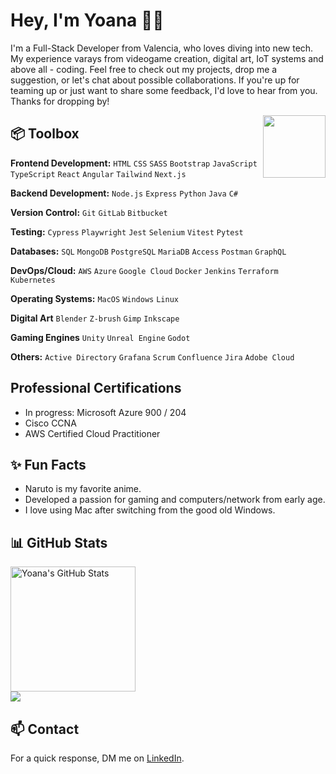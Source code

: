 # Hey, I'm Yoana 👋🏽

I'm a Full-Stack Developer from Valencia, who loves diving into new tech. My experience varays from videogame creation, digital art, IoT systems and above all - coding. Feel free to check out my projects, drop me a suggestion, or let's chat about possible collaborations. If you're up for teaming up or just want to share some feedback, I'd love to hear from you. Thanks for dropping by!

<img align='right' src='https://user-images.githubusercontent.com/5713670/87202985-820dcb80-c2b6-11ea-9f56-7ec461c497c3.gif' width='100"'>

## 📦 Toolbox
**Frontend Development:** `HTML` `CSS` `SASS` `Bootstrap` `JavaScript` `TypeScript` `React` `Angular` `Tailwind` `Next.js`
 
**Backend Development:** `Node.js` `Express` `Python` `Java` `C#`

**Version Control:** `Git` `GitLab` `Bitbucket`

**Testing:** `Cypress` `Playwright` `Jest` `Selenium` `Vitest` `Pytest` 

**Databases:** `SQL` `MongoDB` `PostgreSQL` `MariaDB` `Access` `Postman` `GraphQL`

**DevOps/Cloud:** `AWS` `Azure` `Google Cloud` `Docker` `Jenkins` `Terraform` `Kubernetes`

**Operating Systems:** `MacOS` `Windows` `Linux`

**Digital Art** `Blender` `Z-brush` `Gimp` `Inkscape`

**Gaming Engines** `Unity` `Unreal Engine` `Godot`

**Others:** `Active Directory` `Grafana` `Scrum` `Confluence` `Jira` `Adobe Cloud` 

## Professional Certifications
- In progress: Microsoft Azure 900 / 204
- Cisco CCNA
- AWS Certified Cloud Practitioner

## ✨ Fun Facts
- Naruto is my favorite anime.
- Developed a passion for gaming and computers/network from early age.
- I love using Mac after switching from the good old Windows.


## 📊 GitHub Stats

<div>
   <img src="https://github-readme-stats.vercel.app/api?username=yoanastamenova&show_icons=true&theme=tokyonight&&bg_color=00000000&hide_border=false&rank_icon=github&" alt="Yoana's GitHub Stats" height=200 />
 <br>
   <img src = "https://github-readme-stats.vercel.app/api/top-langs/?username=yoanastamenova&langs_count=10&layout=compact&theme=tokyonight&include_all_commits=true&line_height=27">
</div>

## 📫 Contact
For a quick response, DM me on [LinkedIn](https://www.linkedin.com/in/yoanastamenova/). 
